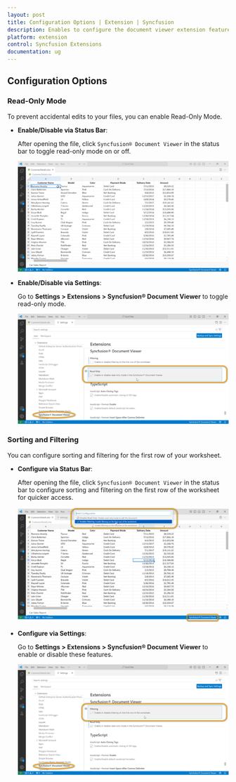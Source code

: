 ```yaml
---
layout: post
title: Configuration Options | Extension | Syncfusion
description: Enables to configure the document viewer extension features.
platform: extension
control: Syncfusion Extensions
documentation: ug
---
```


## Configuration Options

### Read-Only Mode

To prevent accidental edits to your files, you can enable Read-Only Mode.

- **Enable/Disable via Status Bar**:

  After opening the file, click `Syncfusion® Document Viewer` in the status bar to toggle read-only mode on or off.

    ![ReadOnly](images/ReadOnly.gif)
  
- **Enable/Disable via Settings**:

  Go to **Settings > Extensions > Syncfusion® Document Viewer** to toggle read-only mode.

    ![ReadOnlySettings](images/ReadOnly-Config.png)

### Sorting and Filtering

You can configure sorting and filtering for the first row of your worksheet.

- **Configure via Status Bar**:

  After opening the file, click `Syncfusion® Document Viewer` in the status bar to configure sorting and filtering on the first row of the worksheet for quicker access.
  
    ![Filtering-Toolbar](images/Filtering-Toolbar.png)

- **Configure via Settings**:

  Go to **Settings > Extensions > Syncfusion® Document Viewer** to enable or disable these features.

    ![Filter-Config](images/Filter-Config.png)